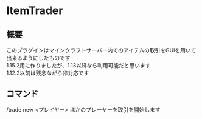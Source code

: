 # ItemTrader

## 概要
このプラグインはマインクラフトサーバー内でのアイテムの取引をGUIを用いて出来るようにしたものです  
1.15.2用に作りましたが、1.13以降なら利用可能だと思います  
1.12.2以前は残念ながら非対応です  

## コマンド
/trade new <プレイヤー>
 ほかのプレーヤーを取引を開始します
 
